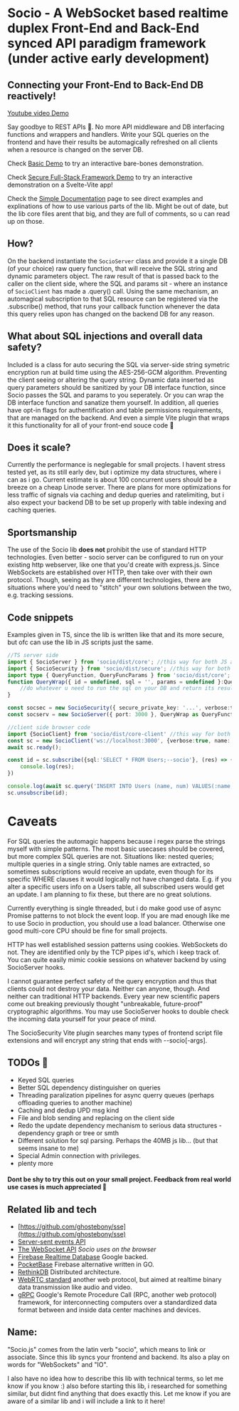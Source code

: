 # Socio - A WebSocket based realtime duplex Front-End and Back-End synced API paradigm framework (under active early development)

## Connecting your Front-End to Back-End DB reactively!

[Youtube video Demo](https://www.youtube.com/watch?v=iJIC9B3cKME&ab_channel=CepuminsLV "Youtube video Demo")

Say goodbye to REST APIs 👋. No more API middleware and DB interfacing functions and wrappers and handlers. Write your SQL queries on the frontend and have their results be automagically refreshed on all clients when a resource is changed on the server DB.

Check [Basic Demo](https://github.com/Rolands-Laucis/Socio/blob/master/demos/basic/readme.md) to try an interactive bare-bones demonstration.

Check [Secure Full-Stack Framework Demo](https://github.com/Rolands-Laucis/Socio/tree/master/demos/full-stack_framework#readme) to try an interactive demonstration on a Svelte-Vite app!

Check the [Simple Documentation](https://github.com/Rolands-Laucis/Socio/blob/master/core/docs.md) page to see direct examples and explinations of how to use various parts of the lib. Might be out of date, but the lib core files arent that big, and they are full of comments, so u can read up on those.

## How?

On the backend instantiate the ``SocioServer`` class and provide it a single DB (of your choice) raw query function, that will receive the SQL string and dynamic parameters object. The raw result of that is passed back to the caller on the client side, where the SQL and params sit - where an instance of ``SocioClient`` has made a .query() call. Using the same mechanism, an automagical subscription to that SQL resource can be registered via the .subscribe() method, that runs your callback function whenever the data this query relies upon has changed on the backend DB for any reason.

## What about SQL injections and overall data safety?

Included is a class for auto securing the SQL via server-side string symetric encryption run at build time using the AES-256-GCM algorithm.
Preventing the client seeing or altering the query string. Dynamic data inserted as query parameters should be sanitized by your DB interface function, since Socio passes the SQL and params to you seperately. Or you can wrap the DB interface function and sanatize them yourself.
In addition, all queries have opt-in flags for authentification and table permissions requirements, that are managed on the backend.
And even a simple Vite plugin that wraps it this functionality for all of your front-end souce code 🥳

## Does it scale?

Currently the performance is neglegable for small projects. I havent stress tested yet, as its still early dev, but i optimize my data structures, where i can as i go. Current estimate is about 100 concurrent users should be a breeze on a cheap Linode server. There are plans for more optimizations for less traffic of signals via caching and dedup queries and ratelimiting, but i also expect your backend DB to be set up properly with table indexing and caching queries.

## Sportsmanship
The use of the Socio lib **does not** prohibit the use of standard HTTP technologies. Even better - socio server can be configured to run on your existing http webserver, like one that you'd create with express.js. Since WebSockets are established over HTTP, then take over with their own protocol. Though, seeing as they are different technologies, there are situations where you'd need to "stitch" your own solutions between the two, e.g. tracking sessions.

## Code snippets

Examples given in TS, since the lib is written like that and its more secure, but ofc can use the lib in JS scripts just the same.

```ts
//TS server side
import { SocioServer } from 'socio/dist/core'; //this way for both JS and TS
import { SocioSecurity } from 'socio/dist/secure'; //this way for both JS and TS
import type { QueryFunction, QueryFuncParams } from 'socio/dist/core';
function QueryWrap({ id = undefined, sql = '', params = undefined }:QueryFuncParams = { sql: '' }){
    //do whatever u need to run the sql on your DB and return its result
}

const socsec = new SocioSecurity({ secure_private_key: '...', verbose:true }); //for decrypting incoming queries
const socserv = new SocioServer({ port: 3000 }, QueryWrap as QueryFunction, { verbose: true, socio_security: socsec }); //creates localhost:3000 web socket server
```

```ts
//client side browser code
import {SocioClient} from 'socio/dist/core-client' //this way for both JS and TS
const sc = new SocioClient('ws://localhost:3000', {verbose:true, name:'Main'});
await sc.ready();

const id = sc.subscribe({sql:'SELECT * FROM Users;--socio'}, (res) => {
    console.log(res);
})

console.log(await sc.query('INSERT INTO Users (name, num) VALUES(:name, :num);--socio', {name:'bob', num:42})); //sanatize dynamic data yourself!
sc.unsubscribe(id);
```

# Caveats
For SQL queries the automagic happens because i regex parse the strings myself with simple patterns. The most basic usecases should be covered, but more complex SQL queries are not. Situations like: nested queries; multiple queries in a single string. Only table names are extracted, so sometimes subscriptions would receive an update, even though for its specific WHERE clauses it would logically not have changed data. E.g. if you alter a specific users info on a Users table, all subscribed users would get an update. I am planning to fix these, but there are no great solutions.

Currently everything is single threaded, but i do make good use of async Promise patterns to not block the event loop. If you are mad enough like me to use Socio in production, you should use a load balancer. Otherwise one good multi-core CPU should be fine for small projects.

HTTP has well established session patterns using cookies. WebSockets do not. They are identified only by the TCP pipes id's, which i keep track of. You can quite easily mimic cookie sessions on whatever backend by using SocioServer hooks.

I cannot guarantee perfect safety of the query encryption and thus that clients could not destroy your data. Neither can anyone, though. And neither can traditional HTTP backends. Every year new scientific papers come out breaking previously thought "unbreakable, future-proof" cryptographic algorithms. You may use SocioServer hooks to double check the incoming data yourself for your peace of mind.

The SocioSecurity Vite plugin searches many types of frontend script file extensions and will encrypt any string that ends with --socio[-args].

## TODOs 📝
* Keyed SQL queries
* Better SQL dependency distinguisher on queries
* Threading paralization pipelines for async querry queues (perhaps offloading queries to another machine)
* Caching and dedup UPD msg kind
* File and blob sending and replacing on the client side
* Redo the update dependency mechanism to serious data structures - dependency graph or tree or smth
* Different solution for sql parsing. Perhaps the 40MB js lib... (but that seems insane to me)
* Special Admin connection with privileges.
* plenty more

#### Dont be shy to try this out on your small project. Feedback from real world use cases is much appreciated 🥰

## Related lib and tech
* [https://github.com/ghostebony/sse](https://github.com/ghostebony/sse)
* [Server-sent events API](https://developer.mozilla.org/en-US/docs/Web/API/Server-sent_events/Using_server-sent_events)
* [The WebSocket API](https://developer.mozilla.org/en-US/docs/Web/API/WebSockets_API) *Socio uses on the browser*
* [Firebase Realtime Database](https://firebase.google.com/docs/database) Google backed.
* [PocketBase](https://pocketbase.io/) Firebase alternative written in GO.
* [RethinkDB](https://rethinkdb.com/) Distributed architecture.
* [WebRTC standard](https://webrtc.org/) another web protocol, but aimed at realtime binary data transmission like audio and video.
* [gRPC](https://grpc.io/) Google's Remote Procedure Call (RPC, another web protocol) framework, for interconnecting computers over a standardized data format between and inside data center machines and devices.

## Name:
"Socio.js" comes from the latin verb "socio", which means to link or associate. Since this lib syncs your frontend and backend. Its also a play on words for "WebSockets" and "IO".

I also have no idea how to describe this lib with technical terms, so let me know if you know :) also before starting this lib, i researched for something similar, but didnt find anything that does exactly this. Let me know if you are aware of a similar lib and i will include a link to it here!
